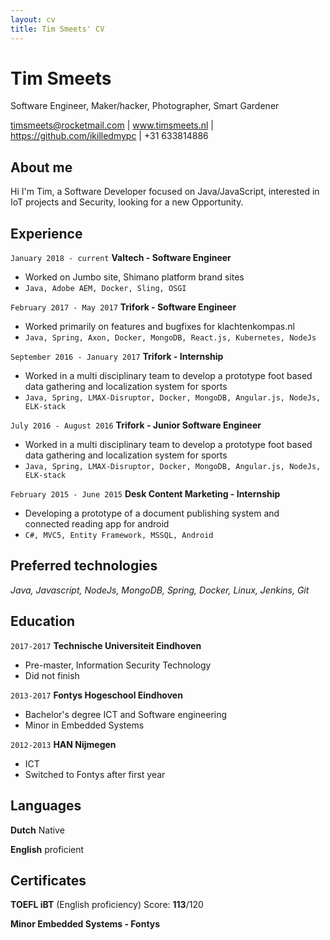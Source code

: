 ```yaml
---
layout: cv
title: Tim Smeets' CV
---
```

# Tim Smeets
Software Engineer, Maker/hacker, Photographer, Smart Gardener

<div id="webaddress">
<a href="timsmeets@rocketmail.com">timsmeets@rocketmail.com</a>
| <a href="http://timsmeets.nl">www.timsmeets.nl</a>
| <a href="https://github.com/ikilledmypc">https://github.com/ikilledmypc</a>
| <a>+31 633814886</a>
</div>


## About me

Hi I'm Tim, a Software Developer focused on Java/JavaScript, interested in IoT projects and Security, looking for a new Opportunity.

## Experience

`January 2018 - current`
__Valtech - Software Engineer__
 - Worked on Jumbo site, Shimano platform brand sites
 - `Java, Adobe AEM, Docker, Sling, OSGI`

`February 2017 - May 2017`
__Trifork - Software Engineer__
 - Worked primarily on features and bugfixes for klachtenkompas.nl
 - `Java, Spring, Axon, Docker, MongoDB, React.js, Kubernetes, NodeJs`

`September 2016 - January 2017`
__Trifork - Internship__

- Worked in a multi disciplinary team to develop a prototype foot based data gathering and localization system for sports
- `Java, Spring, LMAX-Disruptor, Docker, MongoDB, Angular.js, NodeJs, ELK-stack`

`July 2016 - August 2016`
__Trifork - Junior Software Engineer__

- Worked in a multi disciplinary team to develop a prototype foot based data gathering and localization system for sports
- `Java, Spring, LMAX-Disruptor, Docker, MongoDB, Angular.js, NodeJs, ELK-stack`

`February 2015 - June 2015`
__Desk Content Marketing - Internship__

- Developing a prototype of a document publishing system and connected reading app for android
- `C#, MVC5, Entity Framework, MSSQL, Android`

## Preferred technologies

*Java, Javascript, NodeJs, MongoDB, Spring, Docker, Linux, Jenkins, Git*


## Education

`2017-2017`
__Technische Universiteit Eindhoven__

  - Pre-master, Information Security Technology
  - Did not finish

`2013-2017`
__Fontys Hogeschool Eindhoven__

  - Bachelor's degree ICT and Software engineering
  - Minor in Embedded Systems

`2012-2013`
__HAN Nijmegen__

- ICT
- Switched to Fontys after first year

## Languages

 __Dutch__ Native

 __English__ proficient

## Certificates

**TOEFL iBT** (English proficiency) Score: **113**/120

**Minor Embedded Systems - Fontys**

<!-- ### Footer

Last updated: May 2013 -->
